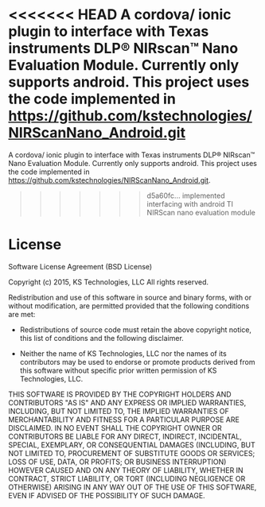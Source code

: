 <<<<<<< HEAD
A cordova/ ionic plugin to interface with Texas instruments DLP® NIRscan™ Nano Evaluation Module. Currently only supports android. This project uses the code implemented in https://github.com/kstechnologies/NIRScanNano_Android.git
=======
A cordova/ ionic plugin to interface with Texas instruments DLP® NIRscan™ Nano Evaluation Module. Currently only supports android. This project uses the code implemented in https://github.com/kstechnologies/NIRScanNano_Android.git.
>>>>>>> d5a60fc... implemented interfacing with android TI NIRScan nano evaluation module
# License

Software License Agreement (BSD License)

Copyright (c) 2015, KS Technologies, LLC
All rights reserved.

Redistribution and use of this software in source and binary forms,
with or without modification, are permitted provided that the following conditions are met:

* Redistributions of source code must retain the above copyright notice, this list of conditions and the following disclaimer.

* Neither the name of KS Technologies, LLC nor the names of its contributors may be used to endorse or promote products derived from this software without specific prior written permission of KS Technologies, LLC.

THIS SOFTWARE IS PROVIDED BY THE COPYRIGHT HOLDERS AND CONTRIBUTORS "AS IS" AND ANY EXPRESS OR IMPLIED WARRANTIES, INCLUDING, BUT NOT LIMITED TO, THE IMPLIED WARRANTIES OF MERCHANTABILITY AND FITNESS FOR A PARTICULAR PURPOSE ARE DISCLAIMED. IN NO EVENT SHALL THE COPYRIGHT OWNER OR CONTRIBUTORS BE LIABLE FOR ANY DIRECT, INDIRECT, INCIDENTAL, SPECIAL, EXEMPLARY, OR CONSEQUENTIAL DAMAGES (INCLUDING, BUT NOT LIMITED TO, PROCUREMENT OF SUBSTITUTE GOODS OR SERVICES; LOSS OF USE, DATA, OR PROFITS; OR BUSINESS INTERRUPTION) HOWEVER CAUSED AND ON ANY THEORY OF LIABILITY, WHETHER IN CONTRACT, STRICT LIABILITY, OR TORT (INCLUDING NEGLIGENCE OR OTHERWISE) ARISING IN ANY WAY OUT OF THE USE OF THIS SOFTWARE, EVEN IF ADVISED OF THE POSSIBILITY OF SUCH DAMAGE.
